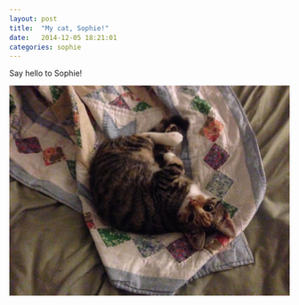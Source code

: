 ```yaml
---
layout: post
title:  "My cat, Sophie!"
date:   2014-12-05 18:21:01
categories: sophie
---
```

Say hello to Sophie!

![Sophie](/assets/images/sophie1.jpg "Sophie")